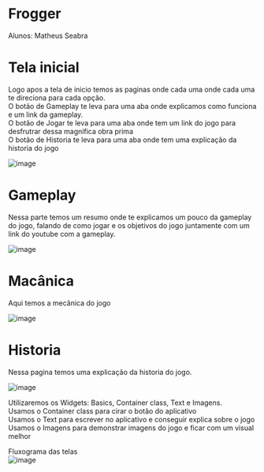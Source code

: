# Frogger
Alunos: Matheus Seabra<br>


# Tela inicial

Logo apos a tela de inicio temos as paginas onde cada uma onde cada uma te direciona para cada opção.<br>
O botão de Gameplay te leva para uma aba onde explicamos como funciona e um link da gameplay.<br>
O botão de Jogar te leva para uma aba onde tem um link do jogo para desfrutrar dessa magnífica obra prima<br>
O botão de Historia te leva para uma aba onde tem uma explicação da historia do jogo<br>

![image](https://github.com/MatheusSeabra/Frogger/assets/101134295/0cf7a785-9230-4fd8-99b2-7957b5c5b4ea)
<br>

# Gameplay
Nessa parte temos um resumo onde te explicamos um pouco da gameplay do jogo, falando de como jogar e os objetivos do jogo juntamente com um link do youtube com a gameplay.<br>

![image](https://github.com/MatheusSeabra/Frogger/assets/101134295/9d578525-722e-401a-9770-ad3a5d170506)
<br>

# Macânica
Aqui temos a mecânica do jogo<br> 

![image](https://github.com/MatheusSeabra/Frogger/assets/101134295/c49954b8-1d8b-49c3-89f8-6bcd3003e9af)
 <br>

# Historia
Nessa pagina temos uma explicação da historia do jogo.<br>

![image](https://github.com/MatheusSeabra/Frogger/assets/101134295/d09b52d6-40f7-4b01-bd05-6d22a4cbd95e)
<br>


Utilizaremos os Widgets: Basics, Container class, Text e Imagens.<br>
Usamos o Container class para cirar o botão do aplicativo<br>
Usamos o Text para escrever no aplicativo e conseguir explica sobre o jogo<br>
Usamos o Imagens para demonstrar imagens do jogo e ficar com um visual melhor<br>

Fluxograma das telas<br>
![image](https://github.com/MatheusSeabra/Frogger/assets/101134295/4c9a4c67-656f-4b15-b678-eb99009ec599)<br>

